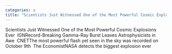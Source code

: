 ```yaml
---
categories: a
title: "Scientists Just Witnessed One of the Most Powerful Cosmic Explosions Ever  IGN"
---
```

Scientists Just Witnessed One of the Most Powerful Cosmic Explosions Ever&nbsp;&nbsp;IGNRecord-Breaking Gamma-Ray Burst Leaves Astrophysicists in Awe&nbsp;&nbsp;CNETThe most powerful flash yet seen in the sky was recorded on October 9th&nbsp;&nbsp;The EconomistNASA detects the biggest explosion ever